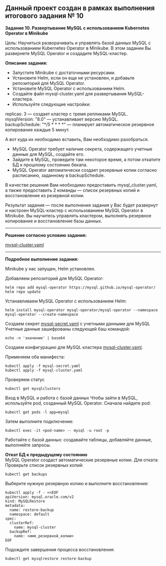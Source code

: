 **Данный проект создан в рамках выполнения итогового задания № 10**
---

**Задание 10. Развертывание MySQL с использованием Kubernetes Operator в Minikube** <br>

Цель: Научиться разворачивать и управлять базой данных MySQL с использованием Kubernetes Operator в Minikube. В этом задании Вы развернете MySQL Operator и создадите MySQL-кластер.

**Описание задания:** <br>
* Запустите Minikube с достаточными ресурсами.
* Установите Helm, если он еще не установлен, и добавьте репозиторий для MySQL Operator.
* Установите MySQL Operator с использованием Helm.
* Создайте файл mysql-cluster.yaml для развертывания MySQL-кластера.
* Используйте следующие настройки: <br>

replicas: 3 — создает кластер с тремя репликами MySQL. <br>
mysqlVersion: "8.0" — устанавливает версию MySQL. <br>
backupSchedule: "*/5 * * * *" — планирует автоматическое резервное копирование каждые 5 минут. <br>

А вот куда их необходимо вставить, Вам необходимо разобраться.

* MySQL Operator требует наличие секрета, содержащего учетные данные для MySQL, создайте его.
* Зайдите в MySQL, проведите там некоторое время, а потом откатите БД к прошлому состоянию бекапа.
* MySQL Operator автоматически создает резервные копии согласно расписанию, заданному в backupSchedule.

В качестве решения Вам необходимо предоставить mysql_cluster.yaml, а также предоставить 2 команды — список резервных копий и восстановление из резервной копии. <br>

Результат задания — после выполнения задания у Вас будет развернут и настроен MySQL-кластер с использованием MySQL Operator в Minikube. Вы научитесь управлять кластером, выполнять резервное копирование и восстановление базы данных.

---

**Решение согласно условию задания:** <br>

[mysql-cluster.yaml](https://github.com/Mahach22/final_attestation/blob/main/10/mysql-cluster.yaml)



---

**Подробное выполнение задания:** <br>

Minikube у нас запущен, Helm установлен.

Добавляем репозиторий для MySQL Operator:
```
helm repo add mysql-operator https://mysql.github.io/mysql-operator/
helm repo update
```
Устанавливаем MySQL Operator с использованием Helm:
```
helm install mysql-operator mysql-operator/mysql-operator --namespace mysql-operator --create-namespace
```



Создаем секрет [mysql-secret.yaml](https://github.com/Mahach22/final_attestation/blob/main/10/mysql-secret.yaml) с учетными данными для MySQL 
Учетные данные зашифрованы следующей баш командой:
```
echo -n 'значение' | base64
```
Создаем конфигурацию для MySQL кластера [mysql-cluster.yaml](https://github.com/Mahach22/final_attestation/blob/main/10/mysql-cluster.yaml).


Применяем оба манифеста:
```
kubectl apply -f mysql-secret.yaml
kubectl apply -f mysql-cluster.yaml
```
Проверяем статус
```
kubectl get mysqlclusters
```


Вход в MySQL и работа с базой данных
Чтобы зайти в MySQL, используйте pod, созданный MySQL Operator. Сначала найдите pod:
```
kubectl get pods -l app=mysql
```
Затем выполните подключение:
```
kubectl exec -it <pod-name> -- mysql -u root -p
```
Работайте с базой данных: создавайте таблицы, добавляйте данные, выполняйте запросы.


**Откат БД к предыдущему состоянию** <br>
MySQL Operator создаст автоматические резервные копии. Для отката:
Проверьте список резервных копий:
```
kubectl get backups
```
Выберите нужную резервную копию и выполните восстановление:
```
kubectl apply -f - <<EOF
apiVersion: mysql.oracle.com/v2
kind: MySQLRestore
metadata:
  name: restore-backup
  namespace: default
spec:
  clusterRef:
    name: mysql-cluster
  backupRef:
    name: <имя_резервной_копии>
EOF
```
Подождите завершения процесса восстановления:
```
kubectl get mysqlrestore restore-backup
```

